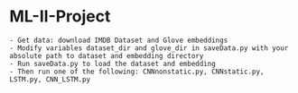 # ML-II-Project

	- Get data: download IMDB Dataset and Glove embeddings
	- Modify variables dataset_dir and glove_dir in saveData.py with your absolute path to dataset and embedding directory
	- Run saveData.py to load the dataset and embedding
	- Then run one of the following: CNNnonstatic.py, CNNstatic.py, LSTM.py, CNN_LSTM.py
